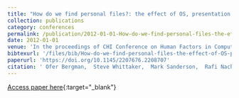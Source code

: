 ```yaml
---
title: "How do we find personal files?: the effect of OS, presentation &amp; depth on file navigation"
collection: publications
category: conferences
permalink: /publication/2012-01-01-How-do-we-find-personal-files-the-effect-of-OS-presentation-depth-on-file-navigation
date: 2012-01-01
venue: 'In the proceedings of CHI Conference on Human Factors in Computing Systems, CHI &apos;12, Austin, TX, USA - May 05 - 10, 2012'
bibtexurl: '/files/bib/How-do-we-find-personal-files-the-effect-of-OS-presentation--depth-on-file-navigation.bib'
paperurl: 'https://doi.org/10.1145/2207676.2208707'
citation: ' Ofer Bergman,  Steve Whittaker,  Mark Sanderson,  Rafi Nachmias,  Anand Ramamoorthy, &quot;How do we find personal files?: the effect of OS, presentation &amp;amp; depth on file navigation.&quot; In the proceedings of CHI Conference on Human Factors in Computing Systems, CHI &amp;apos;12, Austin, TX, USA - May 05 - 10, 2012, 2012.'
---
```

[Access paper here](https://doi.org/10.1145/2207676.2208707){:target="_blank"}
